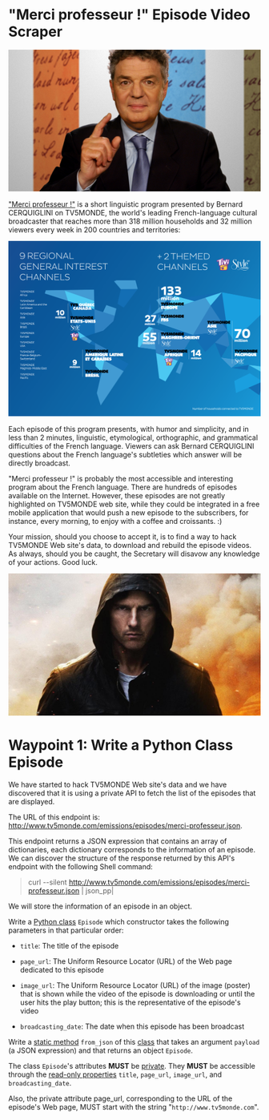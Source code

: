 # "Merci professeur !" Episode Video Scraper

![merci_professeur_program](/merci_professeur_program.jpg)

["Merci professeur !"](http://www.tv5monde.com/emissions/episodes/merci-professeur) is a short linguistic program presented by Bernard CERQUIGLINI on TV5MONDE, the world's leading French-language cultural broadcaster that reaches more than 318 million households and 32 million viewers every week in 200 countries and territories:

![tv5monde](/tv5monde.png)

Each episode of this program presents, with humor and simplicity, and in less than 2 minutes, linguistic, etymological, orthographic, and grammatical difficulties of the French language. Viewers can ask Bernard CERQUIGLINI questions about the French language's subtleties which answer will be directly broadcast.

"Merci professeur !" is probably the most accessible and interesting program about the French language. There are hundreds of episodes available on the Internet. However, these episodes are not greatly highlighted on TV5MONDE web site, while they could be integrated in a free mobile application that would push a new episode to the subscribers, for instance, every morning, to enjoy with a coffee and croissants. :)

Your mission, should you choose to accept it, is to find a way to hack TV5MONDE Web site's data, to download and rebuild the episode videos. As always, should you be caught, the Secretary will disavow any knowledge of your actions. Good luck.

![impossible_mission_wallpaper](/impossible_mission_wallpaper.jpg)

# Waypoint 1: Write a Python Class Episode

We have started to hack TV5MONDE Web site's data and we have discovered that it is using a private API to fetch the list of the episodes that are displayed.

The URL of this endpoint is: http://www.tv5monde.com/emissions/episodes/merci-professeur.json.

This endpoint returns a JSON expression that contains an array of dictionaries, each dictionary corresponds to the information of an episode. We can discover the structure of the response returned by this API's endpoint with the following Shell command:

> curl --silent http://www.tv5monde.com/emissions/episodes/merci-professeur.json | json_pp|

We will store the information of an episode in an object.

Write a [Python class](https://www.youtube.com/watch?v=ZDa-Z5JzLYM) `Episode` which constructor takes the following parameters in that particular order:



* `title`: The title of the episode

* `page_url`: The Uniform Resource Locator (URL) of the Web page dedicated to this episode

* `image_url`: The Uniform Resource Locator (URL) of the image (poster) that is shown while the video of the episode is downloading or until the user hits the play button; this is the representative of the episode's video

* `broadcasting_date`: The date when this episode has been broadcast


Write a [static method](https://realpython.com/instance-class-and-static-methods-demystified/) `from_json` of this [class](https://www.youtube.com/watch?v=apACNr7DC_s) that takes an argument `payload` (a JSON expression) and that returns an object `Episode`.

The class `Episode`'s attributes **MUST** be [private](https://docs.python.org/3.7/tutorial/classes.html#tut-private). They **MUST** be accessible through the [read-only properties](https://www.youtube.com/watch?v=jCzT9XFZ5bw) `title`, `page_url`, `image_url`, and `broadcasting_date`.

Also, the private attribute page_url, corresponding to the URL of the episode's Web page, MUST start with the string "`http://www.tv5monde.com`".

